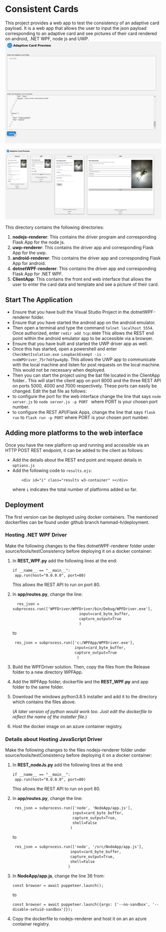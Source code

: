# Consistent Cards
This project provides a web app to test the consistency of an adaptive card payload. It is a web app that allows the user to input the json payload corresponding to an adaptive card and see pictures of their card rendered on android, .NET WPF, node js and UWP. 
![](assets/index.PNG)

![](assets/results.PNG)

This directory contains the following directories:
1. **nodejs-renderer**: This contains the driver program and corresponding Flask App for the node js.
2. **uwp-renderer**: This contains the driver app and corresponding Flask App for the uwp.
3. **android-renderer**: This contains the driver app and corresponding Flask App for android.
4. **dotnetWPF-renderer**: This contains the driver app and corresponding Flask App for .NET WPF. 
5. **ClientApp**: This contains the front end web interface that allows the user to enter the card data and template and see a picture of their card.


## Start The Application
- Ensure that you have built the Visual Studio Project in the dotnetWPF-renderer folder.
- Ensure that you have started the android app on the android emulator. 
- Then open a terminal and type the command `telnet localhost 5554`. Once authorized, enter `redir add tcp:8080` This allows the REST end point within the android emulator app to be accessible  via a browser.
- Ensure that you have built and started the UWP driver app as well. 
- Once this has started, open a powershell and enter `CheckNetIsolation.exe LoopbackExempt -is -n=UWPDriver_75r7ebfpw4g8p`. This allows the UWP app to communicate with the local machine and listen for post requests on the local machine. This would not be necessary when deployed.
- Then you can start the project using the bat file located in the ClientApp folder.. This will start the client app on port 8000 and the three REST API on ports 5000, 4000 and 7000 respectively. These ports can easily be changed. Edit the bat file as follows: 
- to configure the port for the web interface change the line that says `node server.js` to  `node server.js -p PORT ` where PORT is your chosen port number.
- to configure the REST API/Flask Apps, change the line that says `flask run` to `flask run -p PORT` where PORT is your chosen port number.
 
## Adding more platforms to the web interface
Once you have the new platform up and running and accessible via an HTTP POST REST endpoint, it can be added to the client as follows:
- Add the details about the REST end point and request details in `options.js`
- Add the following code to `results.ejs`:
   ```
       <div id="i" class="results w3-container" ></div>

   ```
   where `i` indicates the total number of platforms added so far.


## Deployment 
The first version can be deployed using docker containers. The mentioned dockerfiles can be found under github branch hammad-h/deployment.

### Hosting .NET WPF Driver
Make the following changes to the files dotnetWPF-renderer folder under source/tools/testConsistency before deploying it on a docker container:
1. In **REST_WPF.py** add the following lines at the end:
   ``` 
   if __name__ == "__main__":
    app.run(host="0.0.0.0", port=80)
   ```
   This allows the REST API to run on port 80.
2. In **app/routes.py**, change the line: 
   ```
     res_json = subprocess.run(['WPFDriver/WPFDriver/bin/Debug/WPFDriver.exe'],
                                 input=card_byte_buffer,
                                 capture_output=True
                                 )
    ```
    to 
    ```
     res_json = subprocess.run(['c:/WPFApp/WPFDriver.exe'],
                                input=card_byte_buffer,
                                capture_output=True
                                 )
    ```
3. Build the WPFDriver solution. Then, copy the files from the Release folder to a new directory WPFApp. 
4. Add the WPFApp folder, dockerfile and the **REST_WPF.py** and app folder to the same folder. 
5. Download the windows python3.8.5 installer and add it to the directory which contains the files above. 

   (*A later version of python would work too. Just edit the dockerfile to reflect the name of the installer file.*)

5. Host the docker image on an azure container registry.

### Details about Hosting JavaScript Driver
Make the following changes to the files nodejs-renderer folder under source/tools/testConsistency before deploying it on a docker container:
1. In **REST_nodeJs.py** add the following lines at the end:
   ``` 
   if __name__ == "__main__":
    app.run(host="0.0.0.0", port=80)
   ```
   This allows the REST API to run on port 80.
2. In **app/routes.py**, change the line: 
   ```
    res_json = subprocess.run(['node', 'NodeApp/app.js'],
                              input=card_byte_buffer,
                              capture_output=True,
                              shell=False
                             )
    ```
    to 
    ```
     res_json = subprocess.run(['node', '/src/NodeApp/app.js'],
                              input=card_byte_buffer,
                              capture_output=True,
                              shell=False
                             )
    ```
3. In **NodeApp/app.js**, change the line 36 from: 
   ```
   const browser = await puppeteer.launch();
   ```
   to
   ```
   const browser = await puppeteer.launch({args: ['--no-sandbox', '--disable-setuid-sandbox']});
   ```

4. Copy the dockerfile to nodejs-renderer and host it on an an azure container registry.